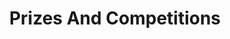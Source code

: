---
# This topic lives at
# https://digital.gov/topics/prizes-and-competitions

# Topic Title
title: "Prizes And Competitions"

# description — keep it short and clear
# summary: ""

# Weight
weight: 1

# For more information on managing topics,
# see https://github.com/GSA/digitalgov.gov/wiki/topics
---